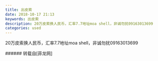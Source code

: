 ```yaml
---
title: 出皮索
date: 2018-10-17 21:13
keywords: 出皮索
description: 20万皮索换人民币，汇率7.7地址moa shell，非诚勿扰09163013699
categories: used
---
```

<td class="t_f" id="postmessage_2068793">

20万皮索换人民币，汇率7.7地址moa shell，非诚勿扰09163013699<br/>
</td>
###### 转载自[菲龙网]